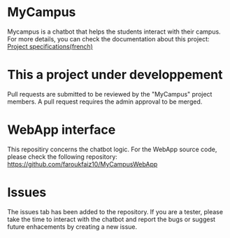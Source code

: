 # MyCampus
Mycampus is a chatbot that helps the students interact with their campus.
For more details, you can check the documentation about this project:
[Project specifications(french)](docs/cdc.pdf)

# This a project under developpement
Pull requests are submitted to be reviewed by the "MyCampus" project members.
A pull request requires the admin approval to be merged.

# WebApp interface
This repositiry concerns the chatbot logic.
For the WebApp source code, please check the following repository: 
https://github.com/faroukfaiz10/MyCampusWebApp

# Issues
The issues tab has been added to the repository. If you are a tester, please take the time to interact with the chatbot and report the bugs or suggest future enhacements by creating a new issue.
